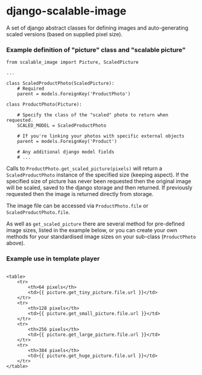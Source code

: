 # django-scalable-image

A set of django abstract classes for defining images and auto-generating scaled
versions (based on supplied pixel size).

### Example definition of "picture" class and "scalable picture"
```
from scalable_image import Picture, ScaledPicture

...

class ScaledProductPhoto(ScaledPicture):
	# Required
	parent = models.ForeignKey('ProductPhoto')

class ProductPhoto(Picture):

	# Specify the class of the "scaled" photo to return when requested.
	SCALED_MODEL = ScaledProductPhoto

	# If you're linking your photos with specific external objects
	parent = models.ForeignKey('Product')

	# Any additional django model fields
	# ...

```

Calls to `ProductPhoto.get_scaled_picture(pixels)` will return a
`ScaledProductPhoto` instance of the specified size (keeping aspect). If the
specified size of picture has never been requested then the original image will
be scaled, saved to the django storage and then returned. If previously
requested then the image is returned directly from storage.

The image file can be accessed via `ProductPhoto.file` or
`ScaledProductPhoto.file`.

As well as `get_scaled_picture` there are several method for pre-defined image
sizes, listed in the example below, or you can create your own methods for your
standardised image sizes on your sub-class (`ProductPhoto` above).

### Example use in template player
```

<table>
	<tr>
		<th>64 pixels</th>
		<td>{{ picture.get_tiny_picture.file.url }}</td>
	</tr>
	<tr>
		<th>128 pixels</th>
		<td>{{ picture.get_small_picture.file.url }}</td>
	</tr>
	<tr>
		<th>256 pixels</th>
		<td>{{ picture.get_large_picture.file.url }}</td>
	</tr>
	<tr>
		<th>384 pixels</th>
		<td>{{ picture.get_huge_picture.file.url }}</td>
	</tr>
</table>
```
